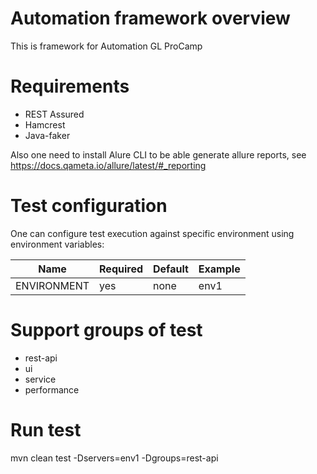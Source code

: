 # Automation framework overview
This is framework for Automation GL ProCamp

# Requirements
* REST Assured
* Hamcrest
* Java-faker

Also one need to install Alure CLI to be able generate allure reports, see https://docs.qameta.io/allure/latest/#_reporting

# Test configuration
One can configure test execution against specific environment using environment variables:

| Name                  | Required  | Default                  | Example                                               |
| --------------------  | --------- | ------------------------ |------------------------------------------------------ |
|  ENVIRONMENT          | yes       | none                     | env1  |  

# Support groups of test
* rest-api
* ui
* service
* performance
    
# Run test
   mvn clean test -Dservers=env1 -Dgroups=rest-api